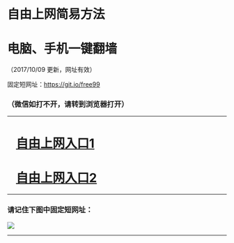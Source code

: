 ﻿# 自由上网简易方法

# 电脑、手机一键翻墙

（2017/10/09 更新，网址有效）

固定短网址：https://git.io/free99

### （微信如打不开，请转到浏览器打开）


***





# &nbsp;&nbsp; <a href="http://ft2513823483.fwq-tz-1001.info/fwqtz01.html?t=10090013452 " target="_blank">自由上网入口1</a>
# &nbsp;&nbsp; <a href="http://ft3158047.fwq-tz-1002.info/fwqtz02.html?t=100900118556 " target="_blank">自由上网入口2</a>
***

### 请记住下图中固定短网址：

<img src="https://s3-us-west-2.amazonaws.com/fwq-1001/yjfq-20170905okok.png" /> 


***

